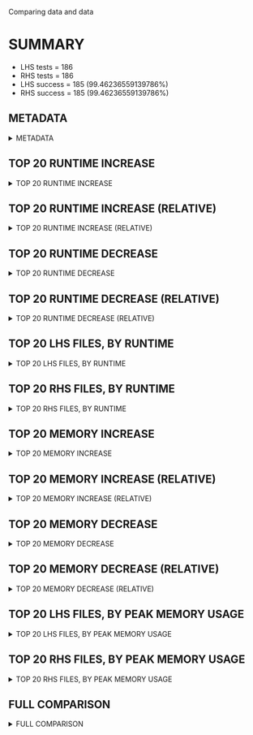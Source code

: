 Comparing data and data


# SUMMARY
- LHS tests = 186
- RHS tests = 186
- LHS success = 185  (99.46236559139786%)
- RHS success = 185  (99.46236559139786%)


## METADATA

<details><summary>METADATA</summary>

# LHS
<pre>
Ramon benchmark for Z3
-
Job description: with lookahead
Job tag: smt-sls-lookahead
Z3 repo: https://github.com/Z3Prover/z3
Z3 commit: fa22b646aa5965a8e4d79eef54e26707fe9931fc
Z3 branch: master
Z3 options: "-T:20 -v:2 -st sls.arith_use_lookahead=true tactic.default_tactic="(then simplify propagate-values solve-eqs simplify sls-smt)" model_validate=true"
Z3 inputs: inputs/QF_NIA_MCM
Z3 commit message: address some build warnings.

</pre>
# RHS
<pre>
Ramon benchmark for Z3
-
Job description: with lookahead
Job tag: smt-sls-lookahead
Z3 repo: https://github.com/Z3Prover/z3
Z3 commit: fa22b646aa5965a8e4d79eef54e26707fe9931fc
Z3 branch: master
Z3 options: "-T:20 -v:2 -st sls.arith_use_lookahead=true tactic.default_tactic="(then simplify propagate-values solve-eqs simplify sls-smt)" model_validate=true"
Z3 inputs: inputs/QF_NIA_MCM
Z3 commit message: address some build warnings.

</pre>
</details>


## TOP 20 RUNTIME INCREASE

<details><summary>TOP 20 RUNTIME INCREASE</summary>

|FILE                                                                                        |TIME_L     |TIME_R     |DIFF(s)    |DIFF(%)|
|-------------|-------------:|-------------:|--------------:|------------:|
|01.smt2                                                                                     |  19.899s  |  19.899s  |   0.000s  | 0.0%|
|02.smt2                                                                                     |  19.006s  |  19.006s  |   0.000s  | 0.0%|
|03.smt2                                                                                     |   1.133s  |   1.133s  |   0.000s  | 0.0%|
|04.smt2                                                                                     |  19.298s  |  19.298s  |   0.000s  | 0.0%|
|05.smt2                                                                                     |  19.937s  |  19.937s  |   0.000s  | 0.0%|
|06.smt2                                                                                     |   0.027s  |   0.027s  |   0.000s  | 0.0%|
|07.smt2                                                                                     |   0.607s  |   0.607s  |   0.000s  | 0.0%|
|08.smt2                                                                                     |  19.270s  |  19.270s  |   0.000s  | 0.0%|
|09.smt2                                                                                     |  18.001s  |  18.001s  |   0.000s  | 0.0%|
|10.smt2                                                                                     |  11.007s  |  11.007s  |   0.000s  | 0.0%|
|100.smt2                                                                                    |  19.961s  |  19.961s  |   0.000s  | 0.0%|
|101.smt2                                                                                    |  19.386s  |  19.386s  |   0.000s  | 0.0%|
|102.smt2                                                                                    |  19.737s  |  19.737s  |   0.000s  | 0.0%|
|103.smt2                                                                                    |  19.940s  |  19.940s  |   0.000s  | 0.0%|
|104.smt2                                                                                    |   0.605s  |   0.605s  |   0.000s  | 0.0%|
|106.smt2                                                                                    |  18.150s  |  18.150s  |   0.000s  | 0.0%|
|107.smt2                                                                                    |   0.057s  |   0.057s  |   0.000s  | 0.0%|
|108.smt2                                                                                    |  19.174s  |  19.174s  |   0.000s  | 0.0%|
|109.smt2                                                                                    |   0.071s  |   0.071s  |   0.000s  | 0.0%|
|11.smt2                                                                                     |  18.891s  |  18.891s  |   0.000s  | 0.0%|
</details>


## TOP 20 RUNTIME INCREASE (RELATIVE)

<details><summary>TOP 20 RUNTIME INCREASE (RELATIVE)</summary>

|FILE                                                                                        |TIME_L     |TIME_R     |DIFF(s)    |DIFF(%)|
|-------------|-------------:|-------------:|--------------:|------------:|
|01.smt2                                                                                     |  19.899s  |  19.899s  |   0.000s  | 0.0%|
|02.smt2                                                                                     |  19.006s  |  19.006s  |   0.000s  | 0.0%|
|03.smt2                                                                                     |   1.133s  |   1.133s  |   0.000s  | 0.0%|
|04.smt2                                                                                     |  19.298s  |  19.298s  |   0.000s  | 0.0%|
|05.smt2                                                                                     |  19.937s  |  19.937s  |   0.000s  | 0.0%|
|06.smt2                                                                                     |   0.027s  |   0.027s  |   0.000s  | 0.0%|
|07.smt2                                                                                     |   0.607s  |   0.607s  |   0.000s  | 0.0%|
|08.smt2                                                                                     |  19.270s  |  19.270s  |   0.000s  | 0.0%|
|09.smt2                                                                                     |  18.001s  |  18.001s  |   0.000s  | 0.0%|
|10.smt2                                                                                     |  11.007s  |  11.007s  |   0.000s  | 0.0%|
|100.smt2                                                                                    |  19.961s  |  19.961s  |   0.000s  | 0.0%|
|101.smt2                                                                                    |  19.386s  |  19.386s  |   0.000s  | 0.0%|
|102.smt2                                                                                    |  19.737s  |  19.737s  |   0.000s  | 0.0%|
|103.smt2                                                                                    |  19.940s  |  19.940s  |   0.000s  | 0.0%|
|104.smt2                                                                                    |   0.605s  |   0.605s  |   0.000s  | 0.0%|
|106.smt2                                                                                    |  18.150s  |  18.150s  |   0.000s  | 0.0%|
|107.smt2                                                                                    |   0.057s  |   0.057s  |   0.000s  | 0.0%|
|108.smt2                                                                                    |  19.174s  |  19.174s  |   0.000s  | 0.0%|
|109.smt2                                                                                    |   0.071s  |   0.071s  |   0.000s  | 0.0%|
|11.smt2                                                                                     |  18.891s  |  18.891s  |   0.000s  | 0.0%|
</details>


## TOP 20 RUNTIME DECREASE

<details><summary>TOP 20 RUNTIME DECREASE</summary>

|FILE                                                                                        |TIME_L     |TIME_R     |DIFF(s)    |DIFF(%)|
|-------------|-------------:|-------------:|--------------:|------------:|
|01.smt2                                                                                     |  19.899s  |  19.899s  |   0.000s  | 0.0%|
|02.smt2                                                                                     |  19.006s  |  19.006s  |   0.000s  | 0.0%|
|03.smt2                                                                                     |   1.133s  |   1.133s  |   0.000s  | 0.0%|
|04.smt2                                                                                     |  19.298s  |  19.298s  |   0.000s  | 0.0%|
|05.smt2                                                                                     |  19.937s  |  19.937s  |   0.000s  | 0.0%|
|06.smt2                                                                                     |   0.027s  |   0.027s  |   0.000s  | 0.0%|
|07.smt2                                                                                     |   0.607s  |   0.607s  |   0.000s  | 0.0%|
|08.smt2                                                                                     |  19.270s  |  19.270s  |   0.000s  | 0.0%|
|09.smt2                                                                                     |  18.001s  |  18.001s  |   0.000s  | 0.0%|
|10.smt2                                                                                     |  11.007s  |  11.007s  |   0.000s  | 0.0%|
|100.smt2                                                                                    |  19.961s  |  19.961s  |   0.000s  | 0.0%|
|101.smt2                                                                                    |  19.386s  |  19.386s  |   0.000s  | 0.0%|
|102.smt2                                                                                    |  19.737s  |  19.737s  |   0.000s  | 0.0%|
|103.smt2                                                                                    |  19.940s  |  19.940s  |   0.000s  | 0.0%|
|104.smt2                                                                                    |   0.605s  |   0.605s  |   0.000s  | 0.0%|
|106.smt2                                                                                    |  18.150s  |  18.150s  |   0.000s  | 0.0%|
|107.smt2                                                                                    |   0.057s  |   0.057s  |   0.000s  | 0.0%|
|108.smt2                                                                                    |  19.174s  |  19.174s  |   0.000s  | 0.0%|
|109.smt2                                                                                    |   0.071s  |   0.071s  |   0.000s  | 0.0%|
|11.smt2                                                                                     |  18.891s  |  18.891s  |   0.000s  | 0.0%|
</details>


## TOP 20 RUNTIME DECREASE (RELATIVE)

<details><summary>TOP 20 RUNTIME DECREASE (RELATIVE)</summary>

|FILE                                                                                        |TIME_L     |TIME_R     |DIFF(s)    |DIFF(%)|
|-------------|-------------:|-------------:|--------------:|------------:|
|01.smt2                                                                                     |  19.899s  |  19.899s  |   0.000s  | 0.0%|
|02.smt2                                                                                     |  19.006s  |  19.006s  |   0.000s  | 0.0%|
|03.smt2                                                                                     |   1.133s  |   1.133s  |   0.000s  | 0.0%|
|04.smt2                                                                                     |  19.298s  |  19.298s  |   0.000s  | 0.0%|
|05.smt2                                                                                     |  19.937s  |  19.937s  |   0.000s  | 0.0%|
|06.smt2                                                                                     |   0.027s  |   0.027s  |   0.000s  | 0.0%|
|07.smt2                                                                                     |   0.607s  |   0.607s  |   0.000s  | 0.0%|
|08.smt2                                                                                     |  19.270s  |  19.270s  |   0.000s  | 0.0%|
|09.smt2                                                                                     |  18.001s  |  18.001s  |   0.000s  | 0.0%|
|10.smt2                                                                                     |  11.007s  |  11.007s  |   0.000s  | 0.0%|
|100.smt2                                                                                    |  19.961s  |  19.961s  |   0.000s  | 0.0%|
|101.smt2                                                                                    |  19.386s  |  19.386s  |   0.000s  | 0.0%|
|102.smt2                                                                                    |  19.737s  |  19.737s  |   0.000s  | 0.0%|
|103.smt2                                                                                    |  19.940s  |  19.940s  |   0.000s  | 0.0%|
|104.smt2                                                                                    |   0.605s  |   0.605s  |   0.000s  | 0.0%|
|106.smt2                                                                                    |  18.150s  |  18.150s  |   0.000s  | 0.0%|
|107.smt2                                                                                    |   0.057s  |   0.057s  |   0.000s  | 0.0%|
|108.smt2                                                                                    |  19.174s  |  19.174s  |   0.000s  | 0.0%|
|109.smt2                                                                                    |   0.071s  |   0.071s  |   0.000s  | 0.0%|
|11.smt2                                                                                     |  18.891s  |  18.891s  |   0.000s  | 0.0%|
</details>


## TOP 20 LHS FILES, BY RUNTIME

<details><summary>TOP 20 LHS FILES, BY RUNTIME</summary>

|FILE                                                                                       |TIME     |MEM        |
|------------|----------:|---------:|
|73.smt2                                                                                    |  20.422s |22.6MiB|
|87.smt2                                                                                    |  20.061s |21.08MiB|
|58.smt2                                                                                    |  20.060s |24.38MiB|
|185.smt2                                                                                   |  20.018s |245.0MiB|
|135.smt2                                                                                   |  20.017s |41.232MiB|
|169.smt2                                                                                   |  20.017s |92.54MiB|
|35.smt2                                                                                    |  20.011s |22.996MiB|
|172.smt2                                                                                   |  20.008s |176.0MiB|
|158.smt2                                                                                   |  20.007s |65.932MiB|
|32.smt2                                                                                    |  20.005s |22.224MiB|
|78.smt2                                                                                    |  20.003s |25.644MiB|
|123.smt2                                                                                   |  20.003s |31.132MiB|
|31.smt2                                                                                    |  20.001s |23.26MiB|
|136.smt2                                                                                   |  20.000s |38.592MiB|
|25.smt2                                                                                    |  19.998s |22.224MiB|
|54.smt2                                                                                    |  19.998s |23.348MiB|
|85.smt2                                                                                    |  19.997s |22.456MiB|
|22.smt2                                                                                    |  19.997s |23.416MiB|
|57.smt2                                                                                    |  19.997s |24.396MiB|
|95.smt2                                                                                    |  19.996s |23.456MiB|
</details>


## TOP 20 RHS FILES, BY RUNTIME

<details><summary>TOP 20 RHS FILES, BY RUNTIME</summary>

|FILE                                                                                       |TIME     |MEM        |
|------------|----------:|---------:|
|73.smt2                                                                                    |  20.422s |22.6MiB|
|87.smt2                                                                                    |  20.061s |21.08MiB|
|58.smt2                                                                                    |  20.060s |24.38MiB|
|185.smt2                                                                                   |  20.018s |245.0MiB|
|135.smt2                                                                                   |  20.017s |41.232MiB|
|169.smt2                                                                                   |  20.017s |92.54MiB|
|35.smt2                                                                                    |  20.011s |22.996MiB|
|172.smt2                                                                                   |  20.008s |176.0MiB|
|158.smt2                                                                                   |  20.007s |65.932MiB|
|32.smt2                                                                                    |  20.005s |22.224MiB|
|78.smt2                                                                                    |  20.003s |25.644MiB|
|123.smt2                                                                                   |  20.003s |31.132MiB|
|31.smt2                                                                                    |  20.001s |23.26MiB|
|136.smt2                                                                                   |  20.000s |38.592MiB|
|25.smt2                                                                                    |  19.998s |22.224MiB|
|54.smt2                                                                                    |  19.998s |23.348MiB|
|85.smt2                                                                                    |  19.997s |22.456MiB|
|22.smt2                                                                                    |  19.997s |23.416MiB|
|57.smt2                                                                                    |  19.997s |24.396MiB|
|95.smt2                                                                                    |  19.996s |23.456MiB|
</details>


## TOP 20 MEMORY INCREASE

<details><summary>TOP 20 MEMORY INCREASE</summary>

|FILE                                                                                        |MEM_L         |MEM_R         |DIFF            |DIFF(%)|
|-------------|-------------:|-------------:|--------------:|------------:|
|01.smt2                                                                                     |22.572MiB|22.572MiB|0B| 0.0%|
|02.smt2                                                                                     |22.0MiB|22.0MiB|0B| 0.0%|
|03.smt2                                                                                     |22.184MiB|22.184MiB|0B| 0.0%|
|04.smt2                                                                                     |21.336MiB|21.336MiB|0B| 0.0%|
|05.smt2                                                                                     |22.312MiB|22.312MiB|0B| 0.0%|
|06.smt2                                                                                     |20.02MiB|20.02MiB|0B| 0.0%|
|07.smt2                                                                                     |21.82MiB|21.82MiB|0B| 0.0%|
|08.smt2                                                                                     |20.74MiB|20.74MiB|0B| 0.0%|
|09.smt2                                                                                     |21.132MiB|21.132MiB|0B| 0.0%|
|10.smt2                                                                                     |22.1MiB|22.1MiB|0B| 0.0%|
|100.smt2                                                                                    |23.292MiB|23.292MiB|0B| 0.0%|
|101.smt2                                                                                    |22.344MiB|22.344MiB|0B| 0.0%|
|102.smt2                                                                                    |24.384MiB|24.384MiB|0B| 0.0%|
|103.smt2                                                                                    |23.46MiB|23.46MiB|0B| 0.0%|
|104.smt2                                                                                    |24.316MiB|24.316MiB|0B| 0.0%|
|106.smt2                                                                                    |36.892MiB|36.892MiB|0B| 0.0%|
|107.smt2                                                                                    |22.244MiB|22.244MiB|0B| 0.0%|
|108.smt2                                                                                    |33.36MiB|33.36MiB|0B| 0.0%|
|109.smt2                                                                                    |22.816MiB|22.816MiB|0B| 0.0%|
|11.smt2                                                                                     |21.084MiB|21.084MiB|0B| 0.0%|
</details>


## TOP 20 MEMORY INCREASE (RELATIVE)

<details><summary>TOP 20 MEMORY INCREASE (RELATIVE)</summary>

|FILE                                                                                        |MEM_L         |MEM_R         |DIFF            |DIFF(%)|
|-------------|-------------:|-------------:|--------------:|------------:|
|01.smt2                                                                                     |22.572MiB|22.572MiB|0B| 0.0%|
|02.smt2                                                                                     |22.0MiB|22.0MiB|0B| 0.0%|
|03.smt2                                                                                     |22.184MiB|22.184MiB|0B| 0.0%|
|04.smt2                                                                                     |21.336MiB|21.336MiB|0B| 0.0%|
|05.smt2                                                                                     |22.312MiB|22.312MiB|0B| 0.0%|
|06.smt2                                                                                     |20.02MiB|20.02MiB|0B| 0.0%|
|07.smt2                                                                                     |21.82MiB|21.82MiB|0B| 0.0%|
|08.smt2                                                                                     |20.74MiB|20.74MiB|0B| 0.0%|
|09.smt2                                                                                     |21.132MiB|21.132MiB|0B| 0.0%|
|10.smt2                                                                                     |22.1MiB|22.1MiB|0B| 0.0%|
|100.smt2                                                                                    |23.292MiB|23.292MiB|0B| 0.0%|
|101.smt2                                                                                    |22.344MiB|22.344MiB|0B| 0.0%|
|102.smt2                                                                                    |24.384MiB|24.384MiB|0B| 0.0%|
|103.smt2                                                                                    |23.46MiB|23.46MiB|0B| 0.0%|
|104.smt2                                                                                    |24.316MiB|24.316MiB|0B| 0.0%|
|106.smt2                                                                                    |36.892MiB|36.892MiB|0B| 0.0%|
|107.smt2                                                                                    |22.244MiB|22.244MiB|0B| 0.0%|
|108.smt2                                                                                    |33.36MiB|33.36MiB|0B| 0.0%|
|109.smt2                                                                                    |22.816MiB|22.816MiB|0B| 0.0%|
|11.smt2                                                                                     |21.084MiB|21.084MiB|0B| 0.0%|
</details>


## TOP 20 MEMORY DECREASE

<details><summary>TOP 20 MEMORY DECREASE</summary>

|FILE                                                                                        |MEM_L         |MEM_R         |DIFF            |DIFF(%)|
|-------------|-------------:|-------------:|--------------:|------------:|
|01.smt2                                                                                     |22.572MiB|22.572MiB|0B| 0.0%|
|02.smt2                                                                                     |22.0MiB|22.0MiB|0B| 0.0%|
|03.smt2                                                                                     |22.184MiB|22.184MiB|0B| 0.0%|
|04.smt2                                                                                     |21.336MiB|21.336MiB|0B| 0.0%|
|05.smt2                                                                                     |22.312MiB|22.312MiB|0B| 0.0%|
|06.smt2                                                                                     |20.02MiB|20.02MiB|0B| 0.0%|
|07.smt2                                                                                     |21.82MiB|21.82MiB|0B| 0.0%|
|08.smt2                                                                                     |20.74MiB|20.74MiB|0B| 0.0%|
|09.smt2                                                                                     |21.132MiB|21.132MiB|0B| 0.0%|
|10.smt2                                                                                     |22.1MiB|22.1MiB|0B| 0.0%|
|100.smt2                                                                                    |23.292MiB|23.292MiB|0B| 0.0%|
|101.smt2                                                                                    |22.344MiB|22.344MiB|0B| 0.0%|
|102.smt2                                                                                    |24.384MiB|24.384MiB|0B| 0.0%|
|103.smt2                                                                                    |23.46MiB|23.46MiB|0B| 0.0%|
|104.smt2                                                                                    |24.316MiB|24.316MiB|0B| 0.0%|
|106.smt2                                                                                    |36.892MiB|36.892MiB|0B| 0.0%|
|107.smt2                                                                                    |22.244MiB|22.244MiB|0B| 0.0%|
|108.smt2                                                                                    |33.36MiB|33.36MiB|0B| 0.0%|
|109.smt2                                                                                    |22.816MiB|22.816MiB|0B| 0.0%|
|11.smt2                                                                                     |21.084MiB|21.084MiB|0B| 0.0%|
</details>


## TOP 20 MEMORY DECREASE (RELATIVE)

<details><summary>TOP 20 MEMORY DECREASE (RELATIVE)</summary>

|FILE                                                                                        |MEM_L         |MEM_R         |DIFF            |DIFF(%)|
|-------------|-------------:|-------------:|--------------:|------------:|
|01.smt2                                                                                     |22.572MiB|22.572MiB|0B| 0.0%|
|02.smt2                                                                                     |22.0MiB|22.0MiB|0B| 0.0%|
|03.smt2                                                                                     |22.184MiB|22.184MiB|0B| 0.0%|
|04.smt2                                                                                     |21.336MiB|21.336MiB|0B| 0.0%|
|05.smt2                                                                                     |22.312MiB|22.312MiB|0B| 0.0%|
|06.smt2                                                                                     |20.02MiB|20.02MiB|0B| 0.0%|
|07.smt2                                                                                     |21.82MiB|21.82MiB|0B| 0.0%|
|08.smt2                                                                                     |20.74MiB|20.74MiB|0B| 0.0%|
|09.smt2                                                                                     |21.132MiB|21.132MiB|0B| 0.0%|
|10.smt2                                                                                     |22.1MiB|22.1MiB|0B| 0.0%|
|100.smt2                                                                                    |23.292MiB|23.292MiB|0B| 0.0%|
|101.smt2                                                                                    |22.344MiB|22.344MiB|0B| 0.0%|
|102.smt2                                                                                    |24.384MiB|24.384MiB|0B| 0.0%|
|103.smt2                                                                                    |23.46MiB|23.46MiB|0B| 0.0%|
|104.smt2                                                                                    |24.316MiB|24.316MiB|0B| 0.0%|
|106.smt2                                                                                    |36.892MiB|36.892MiB|0B| 0.0%|
|107.smt2                                                                                    |22.244MiB|22.244MiB|0B| 0.0%|
|108.smt2                                                                                    |33.36MiB|33.36MiB|0B| 0.0%|
|109.smt2                                                                                    |22.816MiB|22.816MiB|0B| 0.0%|
|11.smt2                                                                                     |21.084MiB|21.084MiB|0B| 0.0%|
</details>


## TOP 20 LHS FILES, BY PEAK MEMORY USAGE

<details><summary>TOP 20 LHS FILES, BY PEAK MEMORY USAGE</summary>

|FILE                                                                                       |TIME     |MEM        |
|------------|----------:|---------:|
|182.smt2                                                                                   |  19.591s |321.0MiB|
|183.smt2                                                                                   |  18.661s |320.0MiB|
|185.smt2                                                                                   |  20.018s |245.0MiB|
|186.smt2                                                                                   |  19.894s |245.0MiB|
|178.smt2                                                                                   |  19.470s |188.0MiB|
|181.smt2                                                                                   |  19.919s |183.0MiB|
|180.smt2                                                                                   |  19.782s |179.0MiB|
|179.smt2                                                                                   |  19.389s |179.0MiB|
|172.smt2                                                                                   |  20.008s |176.0MiB|
|176.smt2                                                                                   |  19.965s |176.0MiB|
|173.smt2                                                                                   |  18.299s |158.0MiB|
|175.smt2                                                                                   |  19.960s |152.0MiB|
|174.smt2                                                                                   |  19.832s |152.0MiB|
|184.smt2                                                                                   |  19.465s |136.0MiB|
|165.smt2                                                                                   |  18.994s |93.024MiB|
|169.smt2                                                                                   |  20.017s |92.54MiB|
|163.smt2                                                                                   |  19.770s |90.96MiB|
|161.smt2                                                                                   |  18.929s |89.944MiB|
|168.smt2                                                                                   |  18.788s |76.912MiB|
|171.smt2                                                                                   |  19.981s |68.516MiB|
</details>


## TOP 20 RHS FILES, BY PEAK MEMORY USAGE

<details><summary>TOP 20 RHS FILES, BY PEAK MEMORY USAGE</summary>

|FILE                                                                                       |TIME     |MEM        |
|------------|----------:|---------:|
|182.smt2                                                                                   |  19.591s |321.0MiB|
|183.smt2                                                                                   |  18.661s |320.0MiB|
|185.smt2                                                                                   |  20.018s |245.0MiB|
|186.smt2                                                                                   |  19.894s |245.0MiB|
|178.smt2                                                                                   |  19.470s |188.0MiB|
|181.smt2                                                                                   |  19.919s |183.0MiB|
|180.smt2                                                                                   |  19.782s |179.0MiB|
|179.smt2                                                                                   |  19.389s |179.0MiB|
|172.smt2                                                                                   |  20.008s |176.0MiB|
|176.smt2                                                                                   |  19.965s |176.0MiB|
|173.smt2                                                                                   |  18.299s |158.0MiB|
|175.smt2                                                                                   |  19.960s |152.0MiB|
|174.smt2                                                                                   |  19.832s |152.0MiB|
|184.smt2                                                                                   |  19.465s |136.0MiB|
|165.smt2                                                                                   |  18.994s |93.024MiB|
|169.smt2                                                                                   |  20.017s |92.54MiB|
|163.smt2                                                                                   |  19.770s |90.96MiB|
|161.smt2                                                                                   |  18.929s |89.944MiB|
|168.smt2                                                                                   |  18.788s |76.912MiB|
|171.smt2                                                                                   |  19.981s |68.516MiB|
</details>


## FULL COMPARISON

<details><summary>FULL COMPARISON</summary>

|FILE                                                                                        |TIME_L     |TIME_R     |DIFF(s)    |DIFF(%)|
|-------------|-------------:|-------------:|--------------:|------------:|
|01.smt2                                                                                     |  19.899s  |  19.899s  |   0.000s  | 0.0%|
|02.smt2                                                                                     |  19.006s  |  19.006s  |   0.000s  | 0.0%|
|03.smt2                                                                                     |   1.133s  |   1.133s  |   0.000s  | 0.0%|
|04.smt2                                                                                     |  19.298s  |  19.298s  |   0.000s  | 0.0%|
|05.smt2                                                                                     |  19.937s  |  19.937s  |   0.000s  | 0.0%|
|06.smt2                                                                                     |   0.027s  |   0.027s  |   0.000s  | 0.0%|
|07.smt2                                                                                     |   0.607s  |   0.607s  |   0.000s  | 0.0%|
|08.smt2                                                                                     |  19.270s  |  19.270s  |   0.000s  | 0.0%|
|09.smt2                                                                                     |  18.001s  |  18.001s  |   0.000s  | 0.0%|
|10.smt2                                                                                     |  11.007s  |  11.007s  |   0.000s  | 0.0%|
|100.smt2                                                                                    |  19.961s  |  19.961s  |   0.000s  | 0.0%|
|101.smt2                                                                                    |  19.386s  |  19.386s  |   0.000s  | 0.0%|
|102.smt2                                                                                    |  19.737s  |  19.737s  |   0.000s  | 0.0%|
|103.smt2                                                                                    |  19.940s  |  19.940s  |   0.000s  | 0.0%|
|104.smt2                                                                                    |   0.605s  |   0.605s  |   0.000s  | 0.0%|
|106.smt2                                                                                    |  18.150s  |  18.150s  |   0.000s  | 0.0%|
|107.smt2                                                                                    |   0.057s  |   0.057s  |   0.000s  | 0.0%|
|108.smt2                                                                                    |  19.174s  |  19.174s  |   0.000s  | 0.0%|
|109.smt2                                                                                    |   0.071s  |   0.071s  |   0.000s  | 0.0%|
|11.smt2                                                                                     |  18.891s  |  18.891s  |   0.000s  | 0.0%|
|110.smt2                                                                                    |  19.568s  |  19.568s  |   0.000s  | 0.0%|
|111.smt2                                                                                    |  19.925s  |  19.925s  |   0.000s  | 0.0%|
|112.smt2                                                                                    |  19.925s  |  19.925s  |   0.000s  | 0.0%|
|113.smt2                                                                                    |   0.061s  |   0.061s  |   0.000s  | 0.0%|
|114.smt2                                                                                    |  19.957s  |  19.957s  |   0.000s  | 0.0%|
|115.smt2                                                                                    |   0.374s  |   0.374s  |   0.000s  | 0.0%|
|116.smt2                                                                                    |  19.938s  |  19.938s  |   0.000s  | 0.0%|
|117.smt2                                                                                    |   0.068s  |   0.068s  |   0.000s  | 0.0%|
|118.smt2                                                                                    |   0.118s  |   0.118s  |   0.000s  | 0.0%|
|119.smt2                                                                                    |  14.557s  |  14.557s  |   0.000s  | 0.0%|
|12.smt2                                                                                     |   0.062s  |   0.062s  |   0.000s  | 0.0%|
|120.smt2                                                                                    |  19.761s  |  19.761s  |   0.000s  | 0.0%|
|121.smt2                                                                                    |  19.267s  |  19.267s  |   0.000s  | 0.0%|
|122.smt2                                                                                    |  19.951s  |  19.951s  |   0.000s  | 0.0%|
|123.smt2                                                                                    |  20.003s  |  20.003s  |   0.000s  | 0.0%|
|124.smt2                                                                                    |  17.859s  |  17.859s  |   0.000s  | 0.0%|
|125.smt2                                                                                    |  19.873s  |  19.873s  |   0.000s  | 0.0%|
|126.smt2                                                                                    |  19.987s  |  19.987s  |   0.000s  | 0.0%|
|127.smt2                                                                                    |  19.848s  |  19.848s  |   0.000s  | 0.0%|
|128.smt2                                                                                    |  19.710s  |  19.710s  |   0.000s  | 0.0%|
|129.smt2                                                                                    |  18.934s  |  18.934s  |   0.000s  | 0.0%|
|13.smt2                                                                                     |  19.195s  |  19.195s  |   0.000s  | 0.0%|
|130.smt2                                                                                    |  19.709s  |  19.709s  |   0.000s  | 0.0%|
|131.smt2                                                                                    |  19.929s  |  19.929s  |   0.000s  | 0.0%|
|132.smt2                                                                                    |  19.742s  |  19.742s  |   0.000s  | 0.0%|
|133.smt2                                                                                    |  19.823s  |  19.823s  |   0.000s  | 0.0%|
|134.smt2                                                                                    |  19.987s  |  19.987s  |   0.000s  | 0.0%|
|135.smt2                                                                                    |  20.017s  |  20.017s  |   0.000s  | 0.0%|
|136.smt2                                                                                    |  20.000s  |  20.000s  |   0.000s  | 0.0%|
|137.smt2                                                                                    |  19.969s  |  19.969s  |   0.000s  | 0.0%|
|138.smt2                                                                                    |  19.179s  |  19.179s  |   0.000s  | 0.0%|
|139.smt2                                                                                    |  19.952s  |  19.952s  |   0.000s  | 0.0%|
|14.smt2                                                                                     |   0.105s  |   0.105s  |   0.000s  | 0.0%|
|140.smt2                                                                                    |  19.953s  |  19.953s  |   0.000s  | 0.0%|
|141.smt2                                                                                    |  19.474s  |  19.474s  |   0.000s  | 0.0%|
|142.smt2                                                                                    |  19.740s  |  19.740s  |   0.000s  | 0.0%|
|143.smt2                                                                                    |  18.436s  |  18.436s  |   0.000s  | 0.0%|
|144.smt2                                                                                    |  19.347s  |  19.347s  |   0.000s  | 0.0%|
|145.smt2                                                                                    |  18.654s  |  18.654s  |   0.000s  | 0.0%|
|146.smt2                                                                                    |  19.864s  |  19.864s  |   0.000s  | 0.0%|
|147.smt2                                                                                    |  18.967s  |  18.967s  |   0.000s  | 0.0%|
|148.smt2                                                                                    |  17.639s  |  17.639s  |   0.000s  | 0.0%|
|149.smt2                                                                                    |  19.776s  |  19.776s  |   0.000s  | 0.0%|
|15.smt2                                                                                     |  19.640s  |  19.640s  |   0.000s  | 0.0%|
|150.smt2                                                                                    |  18.055s  |  18.055s  |   0.000s  | 0.0%|
|151.smt2                                                                                    |  19.756s  |  19.756s  |   0.000s  | 0.0%|
|152.smt2                                                                                    |   9.248s  |   9.248s  |   0.000s  | 0.0%|
|153.smt2                                                                                    |  13.700s  |  13.700s  |   0.000s  | 0.0%|
|154.smt2                                                                                    |  19.912s  |  19.912s  |   0.000s  | 0.0%|
|155.smt2                                                                                    |  19.619s  |  19.619s  |   0.000s  | 0.0%|
|156.smt2                                                                                    |  19.927s  |  19.927s  |   0.000s  | 0.0%|
|157.smt2                                                                                    |  19.231s  |  19.231s  |   0.000s  | 0.0%|
|158.smt2                                                                                    |  20.007s  |  20.007s  |   0.000s  | 0.0%|
|159.smt2                                                                                    |  19.590s  |  19.590s  |   0.000s  | 0.0%|
|16.smt2                                                                                     |  19.747s  |  19.747s  |   0.000s  | 0.0%|
|160.smt2                                                                                    |  19.874s  |  19.874s  |   0.000s  | 0.0%|
|161.smt2                                                                                    |  18.929s  |  18.929s  |   0.000s  | 0.0%|
|162.smt2                                                                                    |   0.536s  |   0.536s  |   0.000s  | 0.0%|
|163.smt2                                                                                    |  19.770s  |  19.770s  |   0.000s  | 0.0%|
|164.smt2                                                                                    |   0.323s  |   0.323s  |   0.000s  | 0.0%|
|165.smt2                                                                                    |  18.994s  |  18.994s  |   0.000s  | 0.0%|
|166.smt2                                                                                    |   0.353s  |   0.353s  |   0.000s  | 0.0%|
|167.smt2                                                                                    |  19.884s  |  19.884s  |   0.000s  | 0.0%|
|168.smt2                                                                                    |  18.788s  |  18.788s  |   0.000s  | 0.0%|
|169.smt2                                                                                    |  20.017s  |  20.017s  |   0.000s  | 0.0%|
|17.smt2                                                                                     |  16.617s  |  16.617s  |   0.000s  | 0.0%|
|170.smt2                                                                                    |   0.307s  |   0.307s  |   0.000s  | 0.0%|
|171.smt2                                                                                    |  19.981s  |  19.981s  |   0.000s  | 0.0%|
|172.smt2                                                                                    |  20.008s  |  20.008s  |   0.000s  | 0.0%|
|173.smt2                                                                                    |  18.299s  |  18.299s  |   0.000s  | 0.0%|
|174.smt2                                                                                    |  19.832s  |  19.832s  |   0.000s  | 0.0%|
|175.smt2                                                                                    |  19.960s  |  19.960s  |   0.000s  | 0.0%|
|176.smt2                                                                                    |  19.965s  |  19.965s  |   0.000s  | 0.0%|
|177.smt2                                                                                    |   2.197s  |   2.197s  |   0.000s  | 0.0%|
|178.smt2                                                                                    |  19.470s  |  19.470s  |   0.000s  | 0.0%|
|179.smt2                                                                                    |  19.389s  |  19.389s  |   0.000s  | 0.0%|
|18.smt2                                                                                     |  16.651s  |  16.651s  |   0.000s  | 0.0%|
|180.smt2                                                                                    |  19.782s  |  19.782s  |   0.000s  | 0.0%|
|181.smt2                                                                                    |  19.919s  |  19.919s  |   0.000s  | 0.0%|
|182.smt2                                                                                    |  19.591s  |  19.591s  |   0.000s  | 0.0%|
|183.smt2                                                                                    |  18.661s  |  18.661s  |   0.000s  | 0.0%|
|184.smt2                                                                                    |  19.465s  |  19.465s  |   0.000s  | 0.0%|
|185.smt2                                                                                    |  20.018s  |  20.018s  |   0.000s  | 0.0%|
|186.smt2                                                                                    |  19.894s  |  19.894s  |   0.000s  | 0.0%|
|19.smt2                                                                                     |  19.258s  |  19.258s  |   0.000s  | 0.0%|
|20.smt2                                                                                     |  19.633s  |  19.633s  |   0.000s  | 0.0%|
|21.smt2                                                                                     |  19.971s  |  19.971s  |   0.000s  | 0.0%|
|22.smt2                                                                                     |  19.997s  |  19.997s  |   0.000s  | 0.0%|
|23.smt2                                                                                     |  18.345s  |  18.345s  |   0.000s  | 0.0%|
|24.smt2                                                                                     |  19.743s  |  19.743s  |   0.000s  | 0.0%|
|25.smt2                                                                                     |  19.998s  |  19.998s  |   0.000s  | 0.0%|
|26.smt2                                                                                     |  19.914s  |  19.914s  |   0.000s  | 0.0%|
|27.smt2                                                                                     |  19.032s  |  19.032s  |   0.000s  | 0.0%|
|28.smt2                                                                                     |  19.879s  |  19.879s  |   0.000s  | 0.0%|
|29.smt2                                                                                     |  19.589s  |  19.589s  |   0.000s  | 0.0%|
|30.smt2                                                                                     |  15.634s  |  15.634s  |   0.000s  | 0.0%|
|31.smt2                                                                                     |  20.001s  |  20.001s  |   0.000s  | 0.0%|
|32.smt2                                                                                     |  20.005s  |  20.005s  |   0.000s  | 0.0%|
|33.smt2                                                                                     |  19.769s  |  19.769s  |   0.000s  | 0.0%|
|34.smt2                                                                                     |  19.974s  |  19.974s  |   0.000s  | 0.0%|
|35.smt2                                                                                     |  20.011s  |  20.011s  |   0.000s  | 0.0%|
|36.smt2                                                                                     |  17.127s  |  17.127s  |   0.000s  | 0.0%|
|37.smt2                                                                                     |  19.938s  |  19.938s  |   0.000s  | 0.0%|
|38.smt2                                                                                     |  19.031s  |  19.031s  |   0.000s  | 0.0%|
|39.smt2                                                                                     |  19.320s  |  19.320s  |   0.000s  | 0.0%|
|40.smt2                                                                                     |  19.162s  |  19.162s  |   0.000s  | 0.0%|
|41.smt2                                                                                     |  19.950s  |  19.950s  |   0.000s  | 0.0%|
|42.smt2                                                                                     |  18.549s  |  18.549s  |   0.000s  | 0.0%|
|43.smt2                                                                                     |   0.656s  |   0.656s  |   0.000s  | 0.0%|
|44.smt2                                                                                     |  19.991s  |  19.991s  |   0.000s  | 0.0%|
|45.smt2                                                                                     |   0.030s  |   0.030s  |   0.000s  | 0.0%|
|46.smt2                                                                                     |  19.977s  |  19.977s  |   0.000s  | 0.0%|
|47.smt2                                                                                     |  19.858s  |  19.858s  |   0.000s  | 0.0%|
|48.smt2                                                                                     |  19.991s  |  19.991s  |   0.000s  | 0.0%|
|49.smt2                                                                                     |  19.034s  |  19.034s  |   0.000s  | 0.0%|
|50.smt2                                                                                     |  19.875s  |  19.875s  |   0.000s  | 0.0%|
|51.smt2                                                                                     |  19.770s  |  19.770s  |   0.000s  | 0.0%|
|52.smt2                                                                                     |  19.066s  |  19.066s  |   0.000s  | 0.0%|
|53.smt2                                                                                     |  19.662s  |  19.662s  |   0.000s  | 0.0%|
|54.smt2                                                                                     |  19.998s  |  19.998s  |   0.000s  | 0.0%|
|55.smt2                                                                                     |  19.967s  |  19.967s  |   0.000s  | 0.0%|
|56.smt2                                                                                     |  19.994s  |  19.994s  |   0.000s  | 0.0%|
|57.smt2                                                                                     |  19.997s  |  19.997s  |   0.000s  | 0.0%|
|58.smt2                                                                                     |  20.060s  |  20.060s  |   0.000s  | 0.0%|
|59.smt2                                                                                     |  19.813s  |  19.813s  |   0.000s  | 0.0%|
|60.smt2                                                                                     |  16.577s  |  16.577s  |   0.000s  | 0.0%|
|61.smt2                                                                                     |  19.928s  |  19.928s  |   0.000s  | 0.0%|
|62.smt2                                                                                     |  19.867s  |  19.867s  |   0.000s  | 0.0%|
|63.smt2                                                                                     |  19.981s  |  19.981s  |   0.000s  | 0.0%|
|64.smt2                                                                                     |  19.161s  |  19.161s  |   0.000s  | 0.0%|
|65.smt2                                                                                     |  19.774s  |  19.774s  |   0.000s  | 0.0%|
|66.smt2                                                                                     |  19.369s  |  19.369s  |   0.000s  | 0.0%|
|67.smt2                                                                                     |  19.989s  |  19.989s  |   0.000s  | 0.0%|
|68.smt2                                                                                     |  19.976s  |  19.976s  |   0.000s  | 0.0%|
|69.smt2                                                                                     |  19.226s  |  19.226s  |   0.000s  | 0.0%|
|70.smt2                                                                                     |  19.914s  |  19.914s  |   0.000s  | 0.0%|
|71.smt2                                                                                     |  19.018s  |  19.018s  |   0.000s  | 0.0%|
|72.smt2                                                                                     |  19.944s  |  19.944s  |   0.000s  | 0.0%|
|73.smt2                                                                                     |  20.422s  |  20.422s  |   0.000s  | 0.0%|
|74.smt2                                                                                     |  15.747s  |  15.747s  |   0.000s  | 0.0%|
|75.smt2                                                                                     |  19.966s  |  19.966s  |   0.000s  | 0.0%|
|76.smt2                                                                                     |  19.515s  |  19.515s  |   0.000s  | 0.0%|
|77.smt2                                                                                     |  19.996s  |  19.996s  |   0.000s  | 0.0%|
|78.smt2                                                                                     |  20.003s  |  20.003s  |   0.000s  | 0.0%|
|79.smt2                                                                                     |  18.956s  |  18.956s  |   0.000s  | 0.0%|
|80.smt2                                                                                     |  19.968s  |  19.968s  |   0.000s  | 0.0%|
|81.smt2                                                                                     |  19.966s  |  19.966s  |   0.000s  | 0.0%|
|82.smt2                                                                                     |  19.539s  |  19.539s  |   0.000s  | 0.0%|
|83.smt2                                                                                     |  19.160s  |  19.160s  |   0.000s  | 0.0%|
|84.smt2                                                                                     |  19.968s  |  19.968s  |   0.000s  | 0.0%|
|85.smt2                                                                                     |  19.997s  |  19.997s  |   0.000s  | 0.0%|
|86.smt2                                                                                     |  19.636s  |  19.636s  |   0.000s  | 0.0%|
|87.smt2                                                                                     |  20.061s  |  20.061s  |   0.000s  | 0.0%|
|88.smt2                                                                                     |  19.914s  |  19.914s  |   0.000s  | 0.0%|
|89.smt2                                                                                     |  19.991s  |  19.991s  |   0.000s  | 0.0%|
|90.smt2                                                                                     |  19.752s  |  19.752s  |   0.000s  | 0.0%|
|91.smt2                                                                                     |  19.020s  |  19.020s  |   0.000s  | 0.0%|
|92.smt2                                                                                     |  19.961s  |  19.961s  |   0.000s  | 0.0%|
|93.smt2                                                                                     |  19.395s  |  19.395s  |   0.000s  | 0.0%|
|94.smt2                                                                                     |  18.937s  |  18.937s  |   0.000s  | 0.0%|
|95.smt2                                                                                     |  19.996s  |  19.996s  |   0.000s  | 0.0%|
|96.smt2                                                                                     |  16.344s  |  16.344s  |   0.000s  | 0.0%|
|97.smt2                                                                                     |  19.674s  |  19.674s  |   0.000s  | 0.0%|
|98.smt2                                                                                     |  18.792s  |  18.792s  |   0.000s  | 0.0%|
</details>
